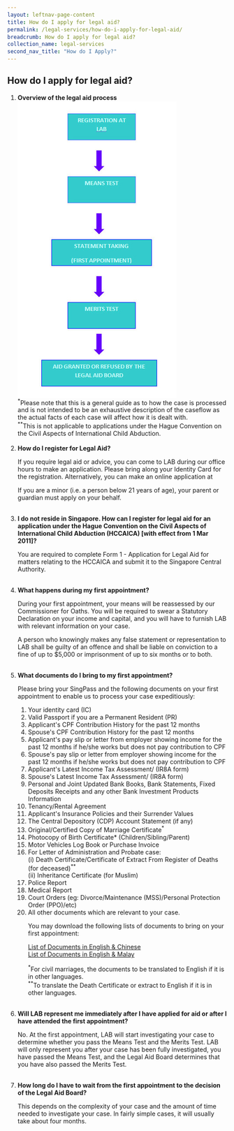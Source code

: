 ```yaml
---
layout: leftnav-page-content
title: How do I apply for legal aid?
permalink: /legal-services/how-do-i-apply-for-legal-aid/
breadcrumb: How do I apply for legal aid?
collection_name: legal-services
second_nav_title: "How do I Apply?"
---
```


How do I apply for legal aid?
---

<style>
ol li .image{width:364px; height:679px;}
  
ol li .image img{max-width:100%;}
</style>

<ol>
  <li>
    <b>Overview of the legal aid process</b><br>
    <div class="image"><img src="/images/legal-aid-overview.jpg/"></div>
    <sup>*</sup>Please note that this is a general guide as to how the case is processed and is not intended to be an exhaustive description of the caseflow as the actual facts of each case will affect how it is dealt with.<br>
    <sup>**</sup>This is not applicable to applications under the Hague Convention on the Civil Aspects of International Child Abduction.
  </li><br>
  <li>
    <b>How do I register for Legal Aid?</b><br>
    <p>If you require legal aid or advice, you can come to LAB during our office hours to make an application. Please bring along your Identity Card for the registration. Alternatively, you can make an online application at <a href="https://www.mlaw.gov.sg/eservices/labesvc/"></a></p>
    <p>If you are a minor (i.e. a person below 21 years of age), your parent or guardian must apply on your behalf.</p>
  </li><br>
  <li>
    <b>I do not reside in Singapore. How can I register for legal aid for an application under the Hague Convention on the Civil Aspects of International Child Abduction (HCCAICA) [with effect from 1 Mar 2011]?</b><br>
    <p>You are required to complete Form 1 - Application for Legal Aid for matters relating to the HCCAICA and submit it to the Singapore Central Authority.</p>
  </li><br>
  <li>
    <b>What happens during my first appointment?</b><br>
    <p>During your first appointment, your means will be reassessed by our Commissioner for Oaths. You will be required to swear a Statutory Declaration on your income and capital, and you will have to furnish LAB with relevant information on your case.</p>
    <p>A person who knowingly makes any false statement or representation to LAB shall be guilty of an offence and shall be liable on conviction to a fine of up to $5,000 or imprisonment of up to six months or to both.</p>
  </li><br>
  <li>
    <b>What documents do I bring to my first appointment?</b><br>
    <p>Please bring your SingPass and the following documents on your first appointment to enable us to process your case expeditiously:</p>
    <ol>
      <li>Your identity card (IC)</li>
      <li>Valid Passport if you are a Permanent Resident (PR)</li>
      <li>Applicant's CPF Contribution History for the past 12 months</li>
      <li>Spouse's CPF Contribution History for the past 12 months</li>
      <li>Applicant's pay slip or letter from employer showing income for the past 12 months if he/she works but does not pay contribution to CPF</li>
      <li>Spouse's pay slip or letter from employer showing income for the past 12 months if he/she works but does not pay contribution to CPF</li>
      <li>Applicant's Latest Income Tax Assessment/ (IR8A form)</li>
      <li>Spouse's Latest Income Tax Assessment/ (IR8A form)</li>
      <li>Personal and Joint Updated Bank Books, Bank Statements, Fixed Deposits Receipts and any other Bank Investment Products Information</li>
      <li>Tenancy/Rental Agreement</li>
      <li>Applicant's Insurance Policies and their Surrender Values</li>
      <li>The Central Depository (CDP) Account Statement (if any)</li>
      <li>Original/Certified Copy of Marriage Certificate<sup>*</sup></li>
      <li>Photocopy of Birth Certificate* (Children/Sibling/Parent)</li>
      <li>Motor Vehicles Log Book or Purchase Invoice</li>
      <li>
        For Letter of Administration and Probate case:<br>
        (i) Death Certificate/Certificate of Extract From Register of Deaths (for deceased)<sup>**</sup><br>
        (ii) Inheritance Certificate (for Muslim)
      </li>
      <li>Police Report</li>
      <li>Medical Report</li>
      <li>Court Orders (eg: Divorce/Maintenance (MSS)/Personal Protection Order (PPO)/etc)</li>
      <li>
        All other documents which are relevant to your case.<br>
        <p>You may download the following lists of documents to bring on your first appointment:</p>
        <a href="/files/DocumentsToBringEngandMandarin.pdf">List of Documents in English & Chinese</a><br>
        <a href="/files/DocstoBringEngandMalay.pdf">List of Documents in English & Malay</a>
        <p><sup>*</sup>For civil marriages, the documents to be translated to English if it is in other languages.<br>
        <sup>**</sup>To translate the Death Certificate or extract to English if it is in other languages.</p>
      </li>
    </ol>
  </li><br>
  <li>
    <b>Will LAB represent me immediately after I have applied for aid or after I have attended the first appointment?</b><br>
    <p>No. At the first appointment, LAB will start investigating your case to determine whether you pass the Means Test and the Merits Test. LAB will only represent you after your case has been fully investigated, you have passed the Means Test, and the Legal Aid Board determines that you have also passed the Merits Test.</p>
  </li><br>
  <li>
    <b>How long do I have to wait from the first appointment to the decision of the Legal Aid Board?</b><br>
    <p>This depends on the complexity of your case and the amount of time needed to investigate your case. In fairly simple cases, it will usually take about four months.</p>
  </li>
</ol>
